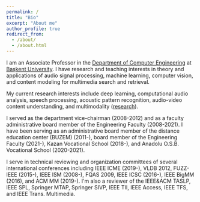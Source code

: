 ```yaml
---
permalink: /
title: "Bio"
excerpt: "About me"
author_profile: true
redirect_from: 
  - /about/
  - /about.html
---
```

I am an Associate Professor in the [Department of Computer Engineering](http://bil.baskent.edu.tr/) at [Başkent University](http://www.baskent.edu.tr/). I have research and teaching interests in theory and applications of audio signal processing, machine learning, computer vision, and content modeling for multimedia search and retrieval.

My current research interests include deep learning, computational audio analysis, speech processing, acoustic pattern recognition, audio-video content understanding, and multimodality ([research](https://www.baskent.edu.tr/~msert/research.html)).

I served as the department vice-chairman (2008-2012) and as a faculty administrative board member of the Engineering Faculty (2008-2021). I have been serving as an administrative board member of the distance education center (BUZEM) (2011-), board member of the Engineering Faculty (2021-), Kazan Vocational School (2018-), and Anadolu O.S.B. Vocational School (2020-2021).

I serve in technical reviewing and organization committees of several international conferences including IEEE ICME (2019-), VLDB 2012, FUZZ-IEEE (2015-), IEEE ISM (2008-), FQAS 2009, IEEE ICSC (2016-), IEEE BigMM (2016), and ACM MM (2019-). I'm also a reviewer of the IEEE&ACM TASLP, IEEE SPL, Springer MTAP, Springer SIVP, IEEE TII, IEEE Access, IEEE TFS, and IEEE Trans. Multimedia.
